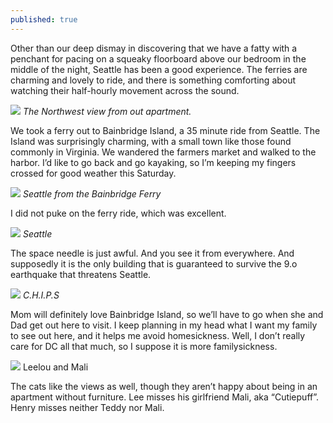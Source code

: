 ```yaml
---
published: true
---
```




Other than our deep dismay in discovering that we have a fatty with a penchant for pacing on a squeaky floorboard above our bedroom in the middle of the night, Seattle has been a good experience.  The ferries are charming and lovely to ride, and there is something comforting about watching their half-hourly movement across the sound.

![](https://s3.amazonaws.com/orcatown/p1000063.jpg)
*The Northwest view from out apartment.*

We took a ferry out to Bainbridge Island, a 35 minute ride from Seattle.  The Island was surprisingly charming, with a small town like those found commonly in Virginia. We wandered the farmers market and walked to the harbor. I’d like to go back and go kayaking, so I’m keeping my fingers crossed for good weather this Saturday.

![](https://s3.amazonaws.com/orcatown/p1000072-1.jpg)
*Seattle from the Bainbridge Ferry*

I did not puke on the ferry ride, which was excellent.

![](https://s3.amazonaws.com/orcatown/p1000074.jpg)
*Seattle*

The space needle is just awful. And you see it from everywhere. And supposedly it is the only building that is guaranteed to survive the 9.o earthquake that threatens Seattle.

![](https://s3.amazonaws.com/orcatown/p1000096.jpg)
*C.H.I.P.S*

Mom will definitely love Bainbridge Island, so we’ll have to go when she and Dad get out here to visit. I keep planning in my head what I want my family to see out here, and it helps me avoid homesickness.  Well, I don’t really care for DC all that much, so I suppose it is more familysickness.

![](https://s3.amazonaws.com/orcatown/p1000047.jpg)
Leelou and Mali

The cats like the views as well, though they aren’t happy about being in an apartment without furniture.  Lee misses his girlfriend Mali, aka “Cutiepuff”. Henry misses neither Teddy nor Mali.
